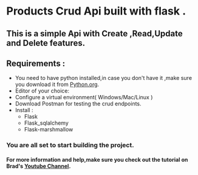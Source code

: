 # Products Crud Api built with flask .
## This is a simple Api with Create ,Read,Update and Delete features.
## Requirements :
- You need to have python installed,in case you don't have it ,make sure you download it from [Python.org](https://www.python.org).
- Editor of your choice:
- Configure a virtual environment( Windows/Mac/Linux )
- Download Postman for testing the crud endpoints.
- Install :
   - Flask
   - Flask_sqlalchemy
   - Flask-marshmallow
 ### You are all set to start building the project.
 #### For more information and help,make sure you check out the tutorial on Brad's  [Youtube Channel](https://www.youtube.com/watch?v=PTZiDnuC86g&ab_channel=TraversyMedia).

